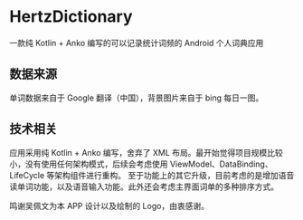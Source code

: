 # HertzDictionary
一款纯 Kotlin + Anko 编写的可以记录统计词频的 Android 个人词典应用

## 数据来源
单词数据来自于 Google 翻译（中国），背景图片来自于 bing 每日一图。

## 技术相关
应用采用纯 Kotlin + Anko 编写，舍弃了 XML 布局。最开始觉得项目规模比较小，没有使用任何架构模式，后续会考虑使用 ViewModel、DataBinding、LifeCycle 等架构组件进行重构。
至于功能上的其它升级，目前考虑的是增加语音读单词功能，以及语音输入功能。此外还会考虑主界面词单的多种排序方式。

鸣谢吴佩文为本 APP 设计以及绘制的 Logo，由衷感谢。
